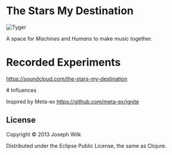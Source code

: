 # The Stars My Destination

![Tyger](http://s21.postimg.org/im4iendmv/Tyger.jpg])

A space for _Machines_ and _Humans_ to make music together.


# Recorded Experiments

https://soundcloud.com/the-stars-my-destination

# Influences

Inspired by Meta-ex https://github.com/meta-ex/ignite

## License

Copyright © 2013 Joseph Wilk

Distributed under the Eclipse Public License, the same as Clojure.
